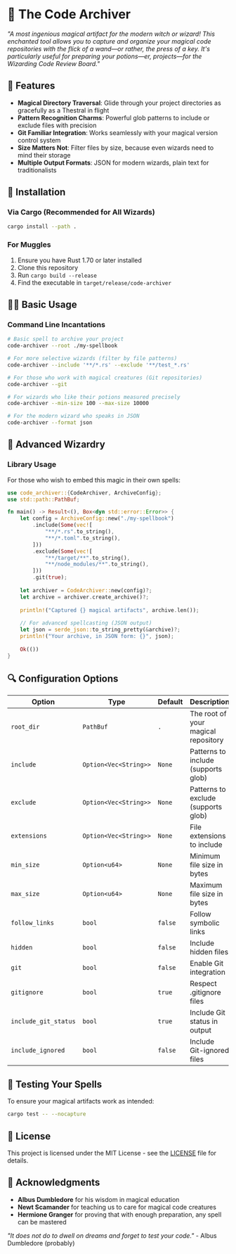 # 📜 The Code Archiver

*"A most ingenious magical artifact for the modern witch or wizard! This enchanted tool allows you to capture and organize your magical code repositories with the flick of a wand—or rather, the press of a key. It's particularly useful for preparing your potions—er, projects—for the Wizarding Code Review Board."*

## 🎩 Features

- **Magical Directory Traversal**: Glide through your project directories as gracefully as a Thestral in flight
- **Pattern Recognition Charms**: Powerful glob patterns to include or exclude files with precision
- **Git Familiar Integration**: Works seamlessly with your magical version control system
- **Size Matters Not**: Filter files by size, because even wizards need to mind their storage
- **Multiple Output Formats**: JSON for modern wizards, plain text for traditionalists

## 🔮 Installation

### Via Cargo (Recommended for All Wizards)

```bash
cargo install --path .
```

### For Muggles

1. Ensure you have Rust 1.70 or later installed
2. Clone this repository
3. Run `cargo build --release`
4. Find the executable in `target/release/code-archiver`

## 🧙‍♂️ Basic Usage

### Command Line Incantations

```bash
# Basic spell to archive your project
code-archiver --root ./my-spellbook

# For more selective wizards (filter by file patterns)
code-archiver --include '**/*.rs' --exclude '**/test_*.rs'

# For those who work with magical creatures (Git repositories)
code-archiver --git

# For wizards who like their potions measured precisely
code-archiver --min-size 100 --max-size 10000

# For the modern wizard who speaks in JSON
code-archiver --format json
```

## 🧪 Advanced Wizardry

### Library Usage

For those who wish to embed this magic in their own spells:

```rust
use code_archiver::{CodeArchiver, ArchiveConfig};
use std::path::PathBuf;

fn main() -> Result<(), Box<dyn std::error::Error>> {
    let config = ArchiveConfig::new("./my-spellbook")
        .include(Some(vec![
            "**/*.rs".to_string(),
            "**/*.toml".to_string(),
        ]))
        .exclude(Some(vec![
            "**/target/**".to_string(),
            "**/node_modules/**".to_string(),
        ]))
        .git(true);
        
    let archiver = CodeArchiver::new(config)?;
    let archive = archiver.create_archive()?;
    
    println!("Captured {} magical artifacts", archive.len());
    
    // For advanced spellcasting (JSON output)
    let json = serde_json::to_string_pretty(&archive)?;
    println!("Your archive, in JSON form: {}", json);
    
    Ok(())
}
```

## 🔍 Configuration Options

| Option | Type | Default | Description |
|--------|------|---------|-------------|
| `root_dir` | `PathBuf` | `.` | The root of your magical repository |
| `include` | `Option<Vec<String>>` | `None` | Patterns to include (supports glob) |
| `exclude` | `Option<Vec<String>>` | `None` | Patterns to exclude (supports glob) |
| `extensions` | `Option<Vec<String>>` | `None` | File extensions to include |
| `min_size` | `Option<u64>` | `None` | Minimum file size in bytes |
| `max_size` | `Option<u64>` | `None` | Maximum file size in bytes |
| `follow_links` | `bool` | `false` | Follow symbolic links |
| `hidden` | `bool` | `false` | Include hidden files |
| `git` | `bool` | `false` | Enable Git integration |
| `gitignore` | `bool` | `true` | Respect .gitignore files |
| `include_git_status` | `bool` | `true` | Include Git status in output |
| `include_ignored` | `bool` | `false` | Include Git-ignored files |

## 🧪 Testing Your Spells

To ensure your magical artifacts work as intended:

```bash
cargo test -- --nocapture
```

## 📜 License

This project is licensed under the MIT License - see the [LICENSE](LICENSE) file for details.

## 🙏 Acknowledgments

- **Albus Dumbledore** for his wisdom in magical education
- **Newt Scamander** for teaching us to care for magical code creatures
- **Hermione Granger** for proving that with enough preparation, any spell can be mastered

*"It does not do to dwell on dreams and forget to test your code."* - Albus Dumbledore (probably)
